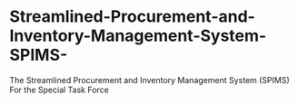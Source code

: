 # Streamlined-Procurement-and-Inventory-Management-System-SPIMS-
The Streamlined Procurement and Inventory Management System (SPIMS) For the Special Task Force 
